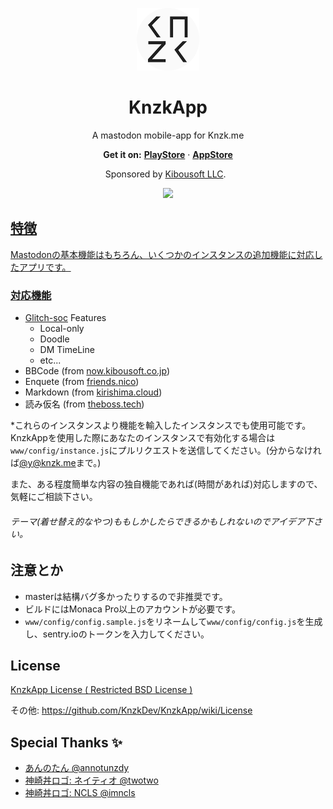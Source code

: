 <p align="center">
  <a href="https://knzkapp.yuzu.tk/">
    <img src="res/android/icon/xxxhdpi.png" alt="Knzk.me Logo" width=100>
  </a>

  <h1 align="center">KnzkApp</h1>

  <p align="center">A mastodon mobile-app for Knzk.me</p>

  <p align="center">
    <b>Get it on:</b>
    <a href="https://play.google.com/store/apps/details?id=net.knzkdev.app"><b>PlayStore</b></a>
    ·
    <a href="https://itunes.apple.com/jp/app/knzkapp/id1296825434"><b>AppStore</b></a>
  </p>

  <p align="center">
    Sponsored by <a href="http://kibousoft.co.jp/">Kibousoft LLC</a>.
  </p>

  <p align="center">
    <a href="http://makeapullrequest.com">
    <img src="https://img.shields.io/badge/PRs-welcome-brightgreen.svg?style=for-the-badge">
  </p>
</p>

## 特徴
Mastodonの基本機能はもちろん、いくつかのインスタンスの追加機能に対応したアプリです。

### 対応機能
- [Glitch-soc](https://github.com/glitch-soc/mastodon/) Features
  - Local-only
  - Doodle
  - DM TimeLine
  - etc...
- BBCode (from [now.kibousoft.co.jp](https://now.kibousoft.co.jp/))
- Enquete (from [friends.nico](https://friends.nico/))
- Markdown (from [kirishima.cloud](https://kirishima.cloud/))
- 読み仮名 (from [theboss.tech](https://theboss.tech/))

*これらのインスタンスより機能を輸入したインスタンスでも使用可能です。KnzkAppを使用した際にあなたのインスタンスで有効化する場合は`www/config/instance.js`にプルリクエストを送信してください。(分からなければ[@y@knzk.me](https://knzk.me/@y)まで。)

また、ある程度簡単な内容の独自機能であれば(時間があれば)対応しますので、気軽にご相談下さい。

###### テーマ(着せ替え的なやつ)ももしかしたらできるかもしれないのでアイデア下さい。

## 注意とか
- masterは結構バグ多かったりするので非推奨です。
- ビルドにはMonaca Pro以上のアカウントが必要です。
- `www/config/config.sample.js`をリネームして`www/config/config.js`を生成し、sentry.ioのトークンを入力してください。
<!-- - Firebaseで生成した`google-services.json` / `GoogleService-Info.plist`を`KnzkApp/`に設置して下さい -->

## License
[KnzkApp License ( Restricted BSD License )](https://github.com/KnzkDev/KnzkApp/blob/master/LICENSE)

その他: https://github.com/KnzkDev/KnzkApp/wiki/License

## Special Thanks ✨
- [あんのたん @annotunzdy](https://knzk.me/@annotunzdy)
- [神崎丼ロゴ: ネイティオ @twotwo](https://knzk.me/@twotwo)
- [神崎丼ロゴ: NCLS @imncls](https://knzk.me/@imncls)
